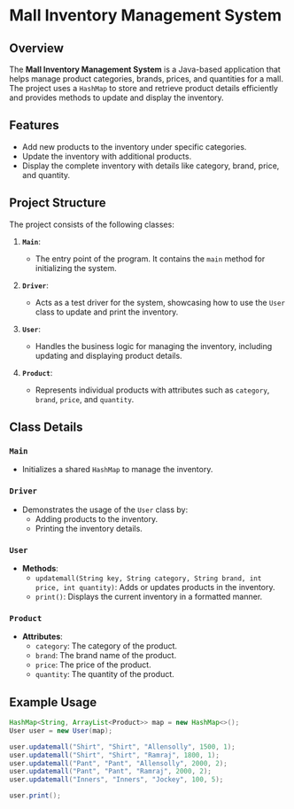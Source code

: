 # Mall Inventory Management System

## Overview
The **Mall Inventory Management System** is a Java-based application that helps manage product categories, brands, prices, and quantities for a mall. The project uses a `HashMap` to store and retrieve product details efficiently and provides methods to update and display the inventory.

## Features
- Add new products to the inventory under specific categories.
- Update the inventory with additional products.
- Display the complete inventory with details like category, brand, price, and quantity.

## Project Structure
The project consists of the following classes:

1. **`Main`**: 
   - The entry point of the program. It contains the `main` method for initializing the system.

2. **`Driver`**:
   - Acts as a test driver for the system, showcasing how to use the `User` class to update and print the inventory.

3. **`User`**:
   - Handles the business logic for managing the inventory, including updating and displaying product details.

4. **`Product`**:
   - Represents individual products with attributes such as `category`, `brand`, `price`, and `quantity`.

## Class Details
### `Main`
- Initializes a shared `HashMap` to manage the inventory.

### `Driver`
- Demonstrates the usage of the `User` class by:
  - Adding products to the inventory.
  - Printing the inventory details.

### `User`
- **Methods**:
  - `updatemall(String key, String category, String brand, int price, int quantity)`: Adds or updates products in the inventory.
  - `print()`: Displays the current inventory in a formatted manner.

### `Product`
- **Attributes**:
  - `category`: The category of the product.
  - `brand`: The brand name of the product.
  - `price`: The price of the product.
  - `quantity`: The quantity of the product.

## Example Usage
```java
HashMap<String, ArrayList<Product>> map = new HashMap<>();
User user = new User(map);

user.updatemall("Shirt", "Shirt", "Allensolly", 1500, 1);
user.updatemall("Shirt", "Shirt", "Ramraj", 1800, 1);
user.updatemall("Pant", "Pant", "Allensolly", 2000, 2);
user.updatemall("Pant", "Pant", "Ramraj", 2000, 2);
user.updatemall("Inners", "Inners", "Jockey", 100, 5);

user.print();
